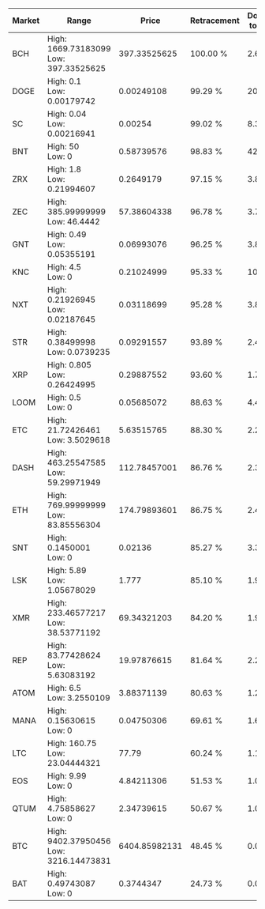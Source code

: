 | Market | Range | Price| Retracement | Doubles to 50% |
| --- | --- | --- | --- | --- |
| BCH | High: 1669.73183099<br />Low: 397.33525625 | 397.33525625 | 100.00 % | 2.60 |
| DOGE | High: 0.1<br />Low: 0.00179742 | 0.00249108 | 99.29 % | 20.43 |
| SC | High: 0.04<br />Low: 0.00216941 | 0.00254 | 99.02 % | 8.30 |
| BNT | High: 50<br />Low: 0 | 0.58739576 | 98.83 % | 42.56 |
| ZRX | High: 1.8<br />Low: 0.21994607 | 0.2649179 | 97.15 % | 3.81 |
| ZEC | High: 385.99999999<br />Low: 46.4442 | 57.38604338 | 96.78 % | 3.77 |
| GNT | High: 0.49<br />Low: 0.05355191 | 0.06993076 | 96.25 % | 3.89 |
| KNC | High: 4.5<br />Low: 0 | 0.21024999 | 95.33 % | 10.70 |
| NXT | High: 0.21926945<br />Low: 0.02187645 | 0.03118699 | 95.28 % | 3.87 |
| STR | High: 0.38499998<br />Low: 0.0739235 | 0.09291557 | 93.89 % | 2.47 |
| XRP | High: 0.805<br />Low: 0.26424995 | 0.29887552 | 93.60 % | 1.79 |
| LOOM | High: 0.5<br />Low: 0 | 0.05685072 | 88.63 % | 4.40 |
| ETC | High: 21.72426461<br />Low: 3.5029618 | 5.63515765 | 88.30 % | 2.24 |
| DASH | High: 463.25547585<br />Low: 59.29971949 | 112.78457001 | 86.76 % | 2.32 |
| ETH | High: 769.99999999<br />Low: 83.85556304 | 174.79893601 | 86.75 % | 2.44 |
| SNT | High: 0.1450001<br />Low: 0 | 0.02136 | 85.27 % | 3.39 |
| LSK | High: 5.89<br />Low: 1.05678029 | 1.777 | 85.10 % | 1.95 |
| XMR | High: 233.46577217<br />Low: 38.53771192 | 69.34321203 | 84.20 % | 1.96 |
| REP | High: 83.77428624<br />Low: 5.63083192 | 19.97876615 | 81.64 % | 2.24 |
| ATOM | High: 6.5<br />Low: 3.2550109 | 3.88371139 | 80.63 % | 1.26 |
| MANA | High: 0.15630615<br />Low: 0 | 0.04750306 | 69.61 % | 1.65 |
| LTC | High: 160.75<br />Low: 23.04444321 | 77.79 | 60.24 % | 1.18 |
| EOS | High: 9.99<br />Low: 0 | 4.84211306 | 51.53 % | 1.03 |
| QTUM | High: 4.75858627<br />Low: 0 | 2.34739615 | 50.67 % | 1.01 |
| BTC | High: 9402.37950456<br />Low: 3216.14473831 | 6404.85982131 | 48.45 % | 0.00 |
| BAT | High: 0.49743087<br />Low: 0 | 0.3744347 | 24.73 % | 0.00 |
